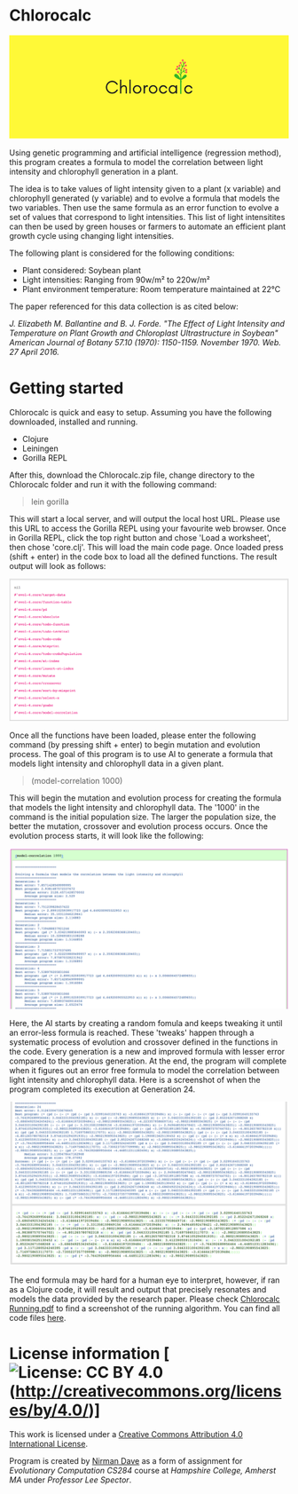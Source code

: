 # Chlorocalc

![alt tag](https://raw.githubusercontent.com/nddave/Chlorocalc/master/Chlorocalc.png)

Using genetic programming and artificial intelligence (regression method), this program creates a formula to model the correlation between light intensity and chlorophyll generation in a plant.

The idea is to take values of light intensity given to a plant (x variable) and chlorophyll generated (y variable) and to evolve a formula that models the two variables. Then use the same formula as an error function to evolve a set of values that correspond to light intensities. This list of light intensitites can then be used by green houses or farmers to automate an efficient plant growth cycle using changing light intensities.

The following plant is considered for the following conditions:

* Plant considered: Soybean plant
* Light intensities: Ranging from 90w/m² to 220w/m²
* Plant environment temperature: Room temperature maintained at 22°C

The paper referenced for this data collection is as cited below:

*J. Elizabeth M. Ballantine and B. J. Forde. "The Effect of Light Intensity and Temperature on Plant Growth and Chloroplast Ultrastructure in Soybean" American Journal of Botany 57.10 (1970): 1150-1159. November 1970. Web. 27 April 2016.*

# Getting started

Chlorocalc is quick and easy to setup. Assuming you have the following downloaded, installed and running.

* Clojure
* Leiningen
* Gorilla REPL

After this, download the Chlorocalc.zip file, change directory to the Chlorocalc folder and run it with the following command:

> lein gorilla

This will start a local server, and will output the local host URL. Please use this URL to access the Gorilla REPL using your favourite web browser. Once in Gorilla REPL, click the top right button and chose 'Load a worksheet', then chose 'core.clj'. This will load the main code page. Once loaded press (shift + enter) in the code box to load all the defined functions. The result output will look as follows:

![alt_tag](https://github.com/nddave/Chlorocalc/blob/master/Load%20Output.png)

Once all the functions have been loaded, please enter the following command (by pressing shift + enter) to begin mutation and evolution process. The goal of this program is to use AI to generate a formula that models light intensity and chlorophyll data in a given plant.

> (model-correlation 1000)

This will begin the mutation and evolution process for creating the formula that models the light intensity and chlorophyll data. The '1000' in the command is the initial population size. The larger the population size, the better the mutation, crossover and evolution process occurs. Once the evolution process starts, it will look like the following:

![alt_tag](https://raw.githubusercontent.com/nddave/Chlorocalc/master/Evolution.png)

Here, the AI starts by creating a random fomula and keeps tweaking it until an error-less formula is reached. These 'tweaks' happen through a systematic process of evolution and crossover defined in the functions in the code. Every generation is a new and improved formula with lesser error compared to the previous generation. At the end, the program will complete when it figures out an error free formula to model the correlation between light intensity and chlorophyll data. Here is a screenshot of when the program completed its execution at Generation 24.

![alt_tag](https://raw.githubusercontent.com/nddave/Chlorocalc/master/Generation%2024.png)

The end formula may be hard for a human eye to interpret, however, if ran as a Clojure code, it will result and output that precisely resonates and models the data provided by the research paper. Please check [Chlorocalc Running.pdf](https://github.com/nddave/Chlorocalc/blob/master/Chlorocalc%20Running.pdf) to find a screenshot of the running algorithm. You can find all code files [here](https://github.com/nddave/Chlorocalc/tree/master/src/evol_4).

# License information [![License: CC BY 4.0](https://img.shields.io/badge/License-CC%20BY%204.0-lightgrey.svg)(http://creativecommons.org/licenses/by/4.0/)]

This work is licensed under a [Creative Commons Attribution 4.0 International License](https://creativecommons.org/licenses/by/4.0/). 

Program is created by [Nirman Dave](http://www.nirmandave.com) as a form of assignment for *Evolutionary Computation CS284* course at *Hampshire College, Amherst MA* under *Professor Lee Spector*.

